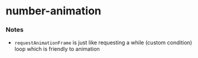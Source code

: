 number-animation
================
### Notes
- `requestAnimationFrame` is just like requesting a while (custom condition) loop which is friendly to animation
